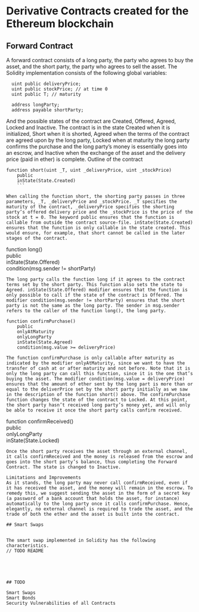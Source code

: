 # Derivative Contracts created for the Ethereum blockchain

## Forward Contract

A forward contract consists of a long party, the party who agrees to buy the asset, and the short party, the party who agrees to sell the asset. The Solidity implementation consists of the following global variables: 

```   	   	     
  uint public deliveryPrice;                                                                                                                                                                                                                  
  uint public stockPrice; // at time 0                                                                                                                                                                                                        
  uint public T; // maturity                                                                                                                                                                                                                  
                                                                                                                                                                                                                                              
  address longParty;                                                                                                                                                                                                                          
  address payable shortParty;        

```
And the possible states of the contract are Created, Offered, Agreed, Locked and Inactive. The contract is in the state Created when it is initialized, Short when it is shorted, Agreed when the terms of the contract are agreed upon by the long party, Locked when at maturity the long party confirms the purchase and the long party’s money is essentially goes into an escrow, and Inactive when the exchange of the asset and the delivery price (paid in ether) is complete. 
Outline of the contract

```	       
function short(uint _T, uint _deliveryPrice, uint _stockPrice)                                                                                                                                                                              
    public                                                                                                                                                                                                                                                                                                                                                                                                                                                                   
    inState(State.Created)
	```

When calling the function short, the shorting party passes in three parameters, _T, _deliveryPrice and _stockPrice. _T specifies the maturity of the contract, _deliveryPrice specifies the shorting party’s offered delivery price and the _stockPrice is the price of the stock at t = 0. The keyword public ensures that the function is callable from outside the contract source-file. inState(State.Created) ensures that the function is only callable in the state created. This would ensure, for example, that short cannot be called in the later stages of the contract.

```
  function long()                                                                                                                                                                                                                             
    public                                                                                                                                                                                                                                                                                                                                                                                                                                                                      
    inState(State.Offered)                                                                                                                                                                                                                    
    condition(msg.sender != shortParty) 

```
The long party calls the function long if it agrees to the contract terms set by the short party. This function also sets the state to Agreed. inState(State.Offered) modifier ensures that the function is only possible to call if the state of the contract is Offered. The modifier condition(msg.sender != shortParty) ensures that the short party is not the same as the long party. The sender in msg.sender refers to the caller of the function long(), the long party. 

function confirmPurchase()                                                                                                                                                                                                                  
    public                                                                                                                                                                                                                                    
    onlyAtMaturity                                                                                                                                                                                                                            
    onlyLongParty 
    inState(State.Agreed)                                                                                                                                                                                                          
    condition(msg.value >= deliveryPrice)        

The function confirmPurchase is only callable after maturity as indicated by the modifier onlyAtMaturity, since we want to have the transfer of cash at or after maturity and not before. Note that it is only the long party can call this function, since it is the one that’s buying the asset. The modifier condition(msg.value = deliveryPrice) ensures that the amount of ether sent by the long part is more than or equal to the deliverPrice set by the short party initially as we saw in the description of the function short() above. The confirmPurchase function changes the state of the contract to Locked. At this point, the short party hasn’t received long party’s money yet, and will only be able to receive it once the short party calls confirm received. 

```
  function confirmReceived()                                                                                                                                                                                                                  
    public                                                                                                                                                                                                                                    
    onlyLongParty                                                                                                                                                                                                                             
    inState(State.Locked)      

```
Once the short party receives the asset through an external channel, it calls confirmReceived and the money is released from the escrow and goes into the short party’s balance, thus completing the Forward Contract. The state is changed to Inactive.

Limitations and Improvements
As it stands, the long party may never call confirmReceived, even if it has received the asset, and the money will remain in the escrow. To remedy this, we suggest sending the asset in the form of a secret key (a password of a bank account that holds the asset, for instance) automatically to the long party once it calls confirmPurchase. Hence, elegantly, no external channel is required to trade the asset, and the trade of both the ether and the asset is built into the contract. 

## Smart Swaps


The smart swap implemented in Solidity has the following characteristics. 
// TODO README





## TODO

Smart Swaps
Smart Bonds
Security Vulnerabilities of all Contracts 

